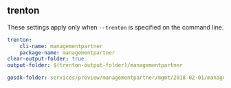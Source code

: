 
## trenton

These settings apply only when `--trenton` is specified on the command line.

``` yaml $(trenton)
trenton:
    cli-name: managementpartner
    package-name: managementpartner
clear-output-folder: true
output-folder: $(trenton-output-folder)/managementpartner
```

``` yaml $(tag)=='package-2018-02' && $(trenton)
gosdk-folder: services/preview/managementpartner/mgmt/2018-02-01/managementpartner
```
